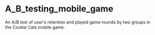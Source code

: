 # A_B_testing_mobile_game
An A/B test of user's retention and played game rounds by two groups in the Cookie Cats mobile game.
